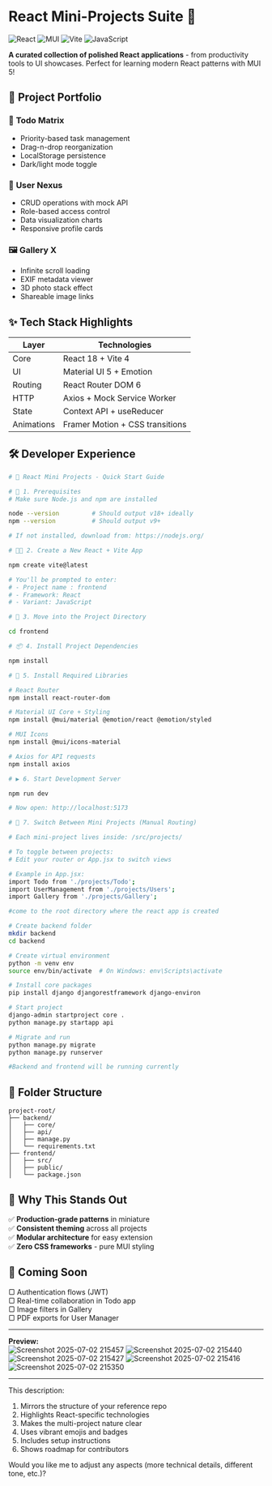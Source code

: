 # React Mini-Projects Suite 🚀  

![React](https://img.shields.io/badge/React-20232A?style=for-the-badge&logo=react&logoColor=61DAFB)  ![MUI](https://img.shields.io/badge/MUI-007FFF?style=for-the-badge&logo=mui&logoColor=white)  ![Vite](https://img.shields.io/badge/Vite-B43757?style=for-the-badge&logo=vite&logoColor=white)  ![JavaScript](https://img.shields.io/badge/JavaScript-F7DF1E?style=for-the-badge&logo=javascript&logoColor=black)  

**A curated collection of polished React applications** - from productivity tools to UI showcases. Perfect for learning modern React patterns with MUI 5!  

## 🎨 Project Portfolio  

### 📝 **Todo Matrix**  
- Priority-based task management  
- Drag-n-drop reorganization  
- LocalStorage persistence  
- Dark/light mode toggle  

### 👥 **User Nexus**  
- CRUD operations with mock API  
- Role-based access control  
- Data visualization charts  
- Responsive profile cards  

### 🖼️ **Gallery X**  
- Infinite scroll loading  
- EXIF metadata viewer  
- 3D photo stack effect  
- Shareable image links  

## ✨ Tech Stack Highlights  

| Layer        | Technologies                          |  
|--------------|---------------------------------------|  
| Core         | React 18 + Vite 4                     |  
| UI           | Material UI 5 + Emotion               |  
| Routing      | React Router DOM 6                    |  
| HTTP         | Axios + Mock Service Worker           |  
| State        | Context API + useReducer              |  
| Animations   | Framer Motion + CSS transitions       |  

## 🛠️ Developer Experience  

```bash
# 🚀 React Mini Projects - Quick Start Guide

# 🧱 1. Prerequisites
# Make sure Node.js and npm are installed

node --version         # Should output v18+ ideally
npm --version          # Should output v9+

# If not installed, download from: https://nodejs.org/

# 🧑‍💻 2. Create a New React + Vite App

npm create vite@latest

# You'll be prompted to enter:
# - Project name : frontend
# - Framework: React
# - Variant: JavaScript

# 📂 3. Move into the Project Directory

cd frontend

# 📦 4. Install Project Dependencies

npm install

# 🔌 5. Install Required Libraries

# React Router
npm install react-router-dom

# Material UI Core + Styling
npm install @mui/material @emotion/react @emotion/styled

# MUI Icons
npm install @mui/icons-material

# Axios for API requests
npm install axios

# ▶️ 6. Start Development Server

npm run dev

# Now open: http://localhost:5173

# 🔀 7. Switch Between Mini Projects (Manual Routing)

# Each mini-project lives inside: /src/projects/

# To toggle between projects:
# Edit your router or App.jsx to switch views

# Example in App.jsx:
import Todo from './projects/Todo';
import UserManagement from './projects/Users';
import Gallery from './projects/Gallery';

#come to the root directory where the react app is created 

# Create backend folder
mkdir backend
cd backend

# Create virtual environment
python -m venv env
source env/bin/activate  # On Windows: env\Scripts\activate

# Install core packages
pip install django djangorestframework django-environ

# Start project
django-admin startproject core .
python manage.py startapp api

# Migrate and run
python manage.py migrate
python manage.py runserver

#Backend and frontend will be running currently

```
## 📂 Folder Structure
```
project-root/
├── backend/
│   ├── core/
│   ├── api/
│   ├── manage.py
│   └── requirements.txt
├── frontend/
│   ├── src/
│   ├── public/
│   └── package.json
```

## 🌟 Why This Stands Out  

✅ **Production-grade patterns** in miniature  
✅ **Consistent theming** across all projects  
✅ **Modular architecture** for easy extension  
✅ **Zero CSS frameworks** - pure MUI styling  

## 🚧 Coming Soon  

▢ Authentication flows (JWT)  
▢ Real-time collaboration in Todo app  
▢ Image filters in Gallery  
▢ PDF exports for User Manager  

---

**Preview:**  
![Screenshot 2025-07-02 215457](https://github.com/user-attachments/assets/f880b64d-da3f-49dc-b468-b8d6d6feacff)
![Screenshot 2025-07-02 215440](https://github.com/user-attachments/assets/ce58f473-8b18-47b6-b93f-796ff62a23f1)
![Screenshot 2025-07-02 215427](https://github.com/user-attachments/assets/44c02556-053d-4da7-b6ea-de94f5bc4f00)
![Screenshot 2025-07-02 215416](https://github.com/user-attachments/assets/c3c3efaf-7c50-46a3-bf4e-28c63f084e00)
![Screenshot 2025-07-02 215350](https://github.com/user-attachments/assets/d70adec2-21c2-420f-aab5-f312e3c19dc8)

---

This description:  
1. Mirrors the structure of your reference repo  
2. Highlights React-specific technologies  
3. Makes the multi-project nature clear  
4. Uses vibrant emojis and badges  
5. Includes setup instructions  
6. Shows roadmap for contributors  

Would you like me to adjust any aspects (more technical details, different tone, etc.)?
